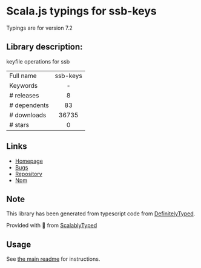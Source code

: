 
# Scala.js typings for ssb-keys

Typings are for version 7.2

## Library description:
keyfile operations for ssb

|                    |                 |
| ------------------ | :-------------: |
| Full name          | ssb-keys |
| Keywords           | - |
| # releases         | 8 |
| # dependents       | 83 |
| # downloads        | 36735 |
| # stars            | 0 |

## Links
- [Homepage](https://github.com/ssbc/ssb-keys)
- [Bugs](https://github.com/ssbc/ssb-keys/issues)
- [Repository](https://github.com/ssbc/ssb-keys)
- [Npm](https://www.npmjs.com/package/ssb-keys)
    


## Note
This library has been generated from typescript code from [DefinitelyTyped](https://definitelytyped.org).

Provided with :purple_heart: from [ScalablyTyped](https://github.com/oyvindberg/ScalablyTyped)

## Usage
See [the main readme](../../readme.md) for instructions.


